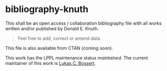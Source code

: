 # bibliography-knuth

This shall be an open access / collaboration bibliography file with all works written and/or published by Donald E. Knuth.

> Feel free to add, correct or amend data. 

This file is also available from CTAN (coming soon).

This work has the LPPL maintenance status _maintained_.
The current maintainer of this work is [Lukas C. Bossert](https://github.com/LukasCBossert).